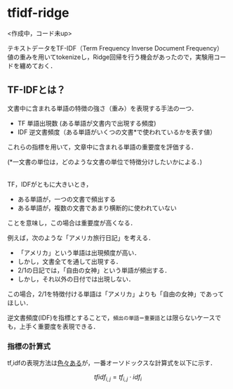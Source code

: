 # tfidf-ridge

<作成中，コード未up>

テキストデータをTF-IDF（Term Frequency Inverse Document Frequency）値の重みを用いてtokenizeし，Ridge回帰を行う機会があったので，実験用コードを纏めておく．

## TF-IDFとは？

文書中に含まれる単語の特徴の強さ（重み）を表現する手法の一つ．

- TF 単語出現数 (ある単語が文書内で出現する頻度)
- IDF 逆文書頻度（ある単語がいくつの文書*で使われているかを表す値）

これらの指標を用いて，文章中に含まれる単語の重要度を評価する．

(\*一文書の単位は，どのような文書の単位で特徴分けしたいかによる．)

<br>
TF，IDFがともに大きいとき，

- ある単語が，一つの文書で頻出する
- ある単語が，複数の文書であまり横断的に使われていない

ことを意味し，この場合は重要度が高くなる．

例えば，次のような「アメリカ旅行日記」を考える．
- 「アメリカ」という単語は出現頻度が高い．
- しかし，文書全てを通して出現する．
- 2/1の日記では，「自由の女神」という単語が頻出する．
- しかし，それ以外の日付では出現しない．

この場合，2/1を特徴付ける単語は「アメリカ」よりも「自由の女神」であってほしい．

逆文書頻度(IDF)を指標とすることで，`頻出の単語＝重要語`とは限らないケースでも，上手く重要度を表現できる．

### 指標の計算式
tf,idfの表現方法は[色々ある](http://yukinoi.hatenablog.com/entry/2016/11/12/231422)が，一番オーソドックスな計算式を以下に示す．

```math
tfidf_{i,j} = tf_{i,j} \cdot idf_i


```


